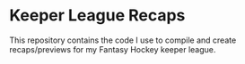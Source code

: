 # Keeper League Recaps
This repository contains the code I use to compile and create recaps/previews for my Fantasy Hockey keeper league.